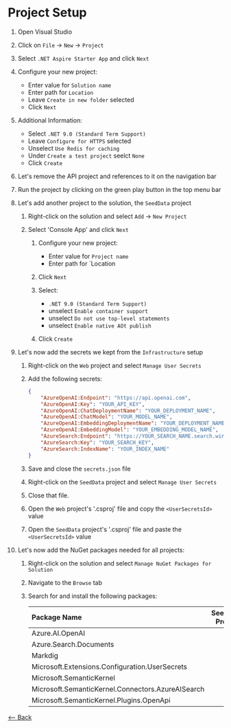 # Project Setup

1. Open Visual Studio
1. Click on `File` -> `New` -> `Project`
1. Select `.NET Aspire Starter App` and click `Next`
1. Configure your new project:

    - Enter value for `Solution name`
    - Enter path for `Location`
    - Leave `Create in new folder` selected
    - Click `Next`

1. Additional Information:

    - Select `.NET 9.0 (Standard Term Support)`
    - Leave `Configure for HTTPS` selected
    - Unselect `Use Redis for caching`
    - Under `Create a test project` seelct `None`
    - Click `Create`

1. Let's remove the API project and references to it on the navigation bar

1. Run the project by clicking on the green play button in the top menu bar

1. Let's add another project to the solution, the `SeedData` project

    1. Right-click on the solution and select `Add` -> `New Project`
    1. Select 'Console App' and click `Next`

        1. Configure your new project:

            - Enter value for `Project name`
            - Enter path for `Location

        1. Click `Next`
        1. Select:

            - `.NET 9.0 (Standard Term Support)`
            - unselect `Enable container support`
            - unselect `Do not use top-level statements`
            - unselect `Enable native AOt publish`

        1. Click `Create`

1. Let's now add the secrets we kept from the `Infrastructure` setup

    1. Right-click on the `Web` project and select `Manage User Secrets`
    1. Add the following secrets:

        ```json
        {
            "AzureOpenAI:Endpoint": "https://api.openai.com",
            "AzureOpenAI:Key": "YOUR_API_KEY",
            "AzureOpenAI:ChatDeploymentName": "YOUR_DEPLOYMENT_NAME",
            "AzureOpenAI:ChatModel": "YOUR_MODEL_NAME",
            "AzureOpenAI:EmbeddingDeploymentName": "YOUR_DEPLOYMENT_NAME",
            "AzureOpenAI:EmbeddingModel": "YOUR_EMBEDDING_MODEL_NAME",
            "AzureSearch:Endpoint": "https://YOUR_SEARCH_NAME.search.windows.net",
            "AzureSearch:Key": "YOUR_SEARCH_KEY",
            "AzureSearch:IndexName": "YOUR_INDEX_NAME"
        }
        ```

    1. Save and close the `secrets.json` file
    1. Right-click on the `SeedData` project and select `Manage User Secrets`
    1. Close that file.
    1. Open the `Web` project's '.csproj' file and copy the `<UserSecretsId>` value
    1. Open the `SeedData` project's '.csproj' file and paste the `<UserSecretsId>` value

1. Let's now add the NuGet packages needed for all projects:

    1. Right-click on the solution and select `Manage NuGet Packages for Solution`
    1. Navigate to the `Browse` tab
    1. Search for and install the following packages:

        | Package Name | SeedData Project | Web Project |
        | :----------- | :--------------: | :---------: |
        | Azure.AI.OpenAI | :x: | |
        | Azure.Search.Documents | :x: | :x: |
        | Markdig | | :x: |
        | Microsoft.Extensions.Configuration.UserSecrets | :x: | |
        | Microsoft.SemanticKernel | | :x: |
        | Microsoft.SemanticKernel.Connectors.AzureAISearch | | :x: |
        | Microsoft.SemanticKernel.Plugins.OpenApi | | :x: |

[<-- Back](./GettingStarted.md)
